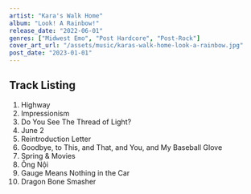 ```yaml
---
artist: "Kara's Walk Home"
album: "Look! A Rainbow!"
release_date: "2022-06-01"
genres: ["Midwest Emo", "Post Hardcore", "Post-Rock"]
cover_art_url: "/assets/music/karas-walk-home-look-a-rainbow.jpg"
post_date: "2023-01-01"
---
```


## Track Listing

1. Highway
2. Impressionism
3. Do You See The Thread of Light?
4. June 2
5. Reintroduction Letter
6. Goodbye, to This, and That, and You, and My Baseball Glove
7. Spring & Movies
8. Ông Nội
9. Gauge Means Nothing in the Car
10. Dragon Bone Smasher
